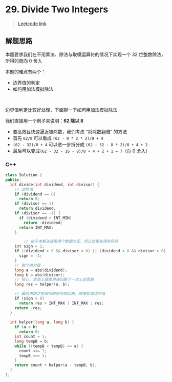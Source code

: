 # 29. Divide Two Integers

> [Leetcode link](https://leetcode.com/problems/divide-two-integers/)



## 解题思路

本题要求我们在不用乘法、除法与取模运算符的情况下实现一个 32 位整数除法，所得的商向 0 舍入

本题的难点有两个：

- 边界值的判定
- 如何用加法模拟除法

<br />

边界值判定比较好处理，下面聊一下如何用加法模拟除法

我们直接用一个例子来说明：**62 除以 8**

- 要高效且快速逼近被除数，我们考虑 “将除数翻倍” 的方法
- 首先 `62/8` 可以看成 `(62 - 8 * 2 * 2)/8 + 4`
- `(62 - 32)/8 + 4` 可以进一步拆分成 `(62 - 32 - 8 * 2)/8 + 4 + 2`
- 最后可以变成`(62 - 32 - 16 - 8)/8 + 4 + 2 + 1 = 7`（向 0 舍入）



### C++

```cpp
class Solution {
public:
  int divide(int dividend, int divisor) {
    // 边界值
    if (dividend == 0)
      return 0;
    if (divisor == 1)
      return dividend;
    if (divisor == -1) {
      if (dividend > INT_MIN)
        return -dividend;
      return INT_MAX;
    }

		// 由于本解法适用两个数都为正，所以这里先保存符号
    int sign = 1;
    if ((dividend > 0 && divisor < 0) || (dividend < 0 && divisor > 0)) {
      sign = -1;
    }
    // 取个绝对值
    long a = abs(dividend);
    long b = abs(divisor);
    // 核心，本质上就是用递归跑了一次上述思路
    long res = helper(a, b);

    // 最后再把之前保存的符号加回来，顺便处理边界值
    if (sign > 0)
      return res > INT_MAX ? INT_MAX : res;
    return -res;
  }
    
  int helper(long a, long b) {
    if (a < b)
      return 0;
    int count = 1;
    long tempB = b;
    while ((tempB + tempB) <= a) {
      count <<= 1;
      tempB <<= 1;
    }
    return count + helper(a - tempB, b);
  }
};
```


